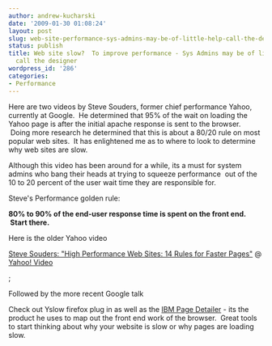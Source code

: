 ```yaml
---
author: andrew-kucharski
date: '2009-01-30 01:08:24'
layout: post
slug: web-site-performance-sys-admins-may-be-of-little-help-call-the-designer
status: publish
title: Web site slow?  To improve performance - Sys Admins may be of little help -
  call the designer
wordpress_id: '286'
categories:
- Performance
---
```


Here are two videos by Steve Souders, former chief performance Yahoo, currently at Google.  He determined that 95% of the wait on loading the Yahoo page is after the initial apache response is sent to the browser.  Doing more research he determined that this is about a 80/20 rule on most popular web sites.  It has enlightened me as to where to look to determine why web sites are slow. 

Although this video has been around for a while, its a must for system admins who bang their heads at trying to squeeze performance  out of the 10 to 20 percent of the user wait time they are responsible for.  

Steve's Performance golden rule:

**80% to 90% of the end-user response time is spent on the front end.  Start there.**

Here is the older Yahoo video 



[Steve Souders: "High Performance Web Sites: 14 Rules for Faster Pages"](http://video.yahoo.com/watch/1040890/3880720) @ [Yahoo! Video](http://video.yahoo.com)


;

Followed by the more recent Google talk



Check out Yslow firefox plug in as well as the [IBM Page Detailer](http://www.alphaworks.ibm.com/tech/pagedetailer) - its the product he uses to map out the front end work of the browser.  Great tools to start thinking about why your website is slow or why pages are loading slow.
